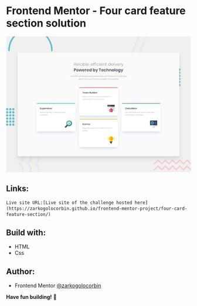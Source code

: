 # Frontend Mentor - Four card feature section solution

![Design preview for the 3-column preview card component coding challenge](./design/desktop-preview.jpg)

## Links:

    Live site URL:[Live site of the challenge hosted here](https://zarkogolocorbin.github.io/frontend-mentor-project/four-card-feature-section/)

## Build with:

- HTML
- Css

## Author:

- Frontend Mentor [@zarkogolocorbin](https://www.frontendmentor.io/profile/zarkogolocorbin)

**Have fun building!** 🚀
